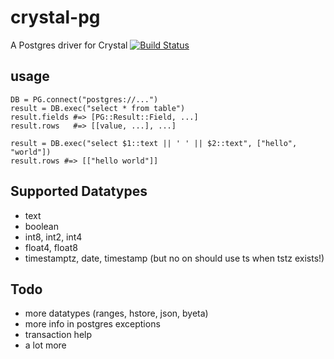 # crystal-pg
A Postgres driver for Crystal [![Build Status](https://travis-ci.org/will/crystal-pg.svg?branch=master)](https://travis-ci.org/will/crystal-pg)

## usage
```
DB = PG.connect("postgres://...")
result = DB.exec("select * from table")
result.fields #=> [PG::Result::Field, ...]
result.rows   #=> [[value, ...], ...]

result = DB.exec("select $1::text || ' ' || $2::text", ["hello", "world"])
result.rows #=> [["hello world"]]
```

## Supported Datatypes

- text
- boolean
- int8, int2, int4
- float4, float8
- timestamptz, date, timestamp (but no on should use ts when tstz exists!)


## Todo

- more datatypes (ranges, hstore, json, byeta)
- more info in postgres exceptions
- transaction help
- a lot more


